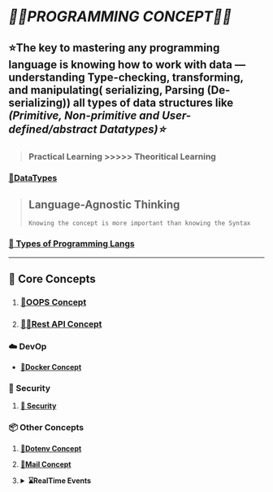 # **_🧑‍💻PROGRAMMING CONCEPT👩‍💻_**

## ⭐The key to mastering any programming language is knowing how to work with data — understanding Type-checking, transforming, and manipulating( serializing, Parsing (De-serializing)) all types of data structures like **_(Primitive, Non-primitive and User-defined/abstract Datatypes)⭐_**

> ### **Practical Learning >>>>> Theoritical Learning**

### **[🔗DataTypes](./programming-langs/datatypes.md)**

> ## **Language-Agnostic Thinking**
>
> ```text
> Knowing the concept is more important than knowing the Syntax
> ```

### **[🔗 Types of Programming Langs](./programming-langs/typesofprogramminglangs.md)**

---

## 🚀 Core Concepts

1. ### **[🔗OOPS Concept](./programming-langs/oops.md)**

2. ### **[🔗🌐Rest API Concept](./rest%20api/restapi.md)**

### **☁️ DevOp**

- **[🔗Docker Concept](./DevOp/docker/docker.md)**

### **🔐 Security**

1. **[🔗 Security](./security/security.md)**

### **📦 Other Concepts**

1. **[🔗Dotenv Concept](./Other%20Concepts/dotenv/dotenvconcepts.md)**
2. **[🔗Mail Concept](./Other%20Concepts/mail/mail.md)**
3. <details>
   <summary><b>⌛RealTime Events</b></summary>

   - **[🔗SSE](./Other%20Concepts/realTimeEvents/sse.md)**
   - **[🔗WebSocket](./Other%20Concepts/realTimeEvents/websocket.md)**

   </details>

